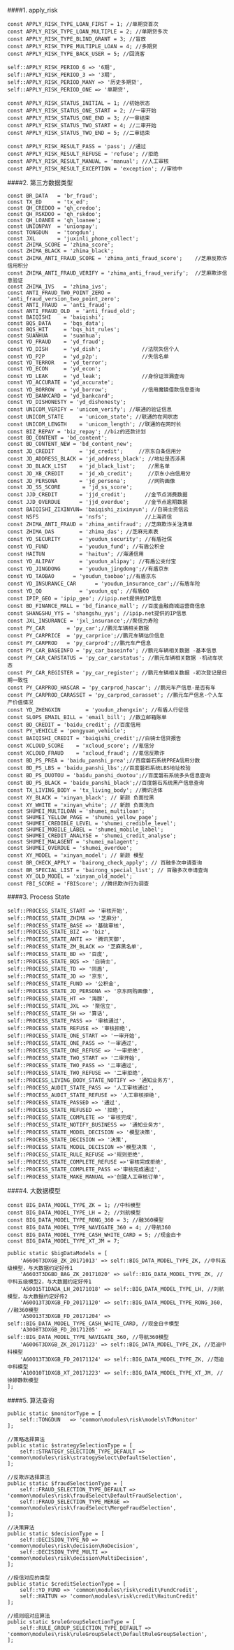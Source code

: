 ####1. apply_risk
    
    const APPLY_RISK_TYPE_LOAN_FIRST = 1; //单期贷首次
    const APPLY_RISK_TYPE_LOAN_MULTIPLE = 2; //单期贷多次
    const APPLY_RISK_TYPE_BLIND_GRANT = 3; //盲放
    const APPLY_RISK_TYPE_MULTIPLE_LOAN = 4; //多期贷
    const APPLY_RISK_TYPE_BACK_USER = 5; //回流客
    
    self::APPLY_RISK_PERIOD_6 => '6期',
    self::APPLY_RISK_PERIOD_3 => '3期',
    self::APPLY_RISK_PERIOD_MANY => '历史多期贷',
    self::APPLY_RISK_PERIOD_ONE => '单期贷',
    
    const APPLY_RISK_STATUS_INITIAL = 1; //初始状态
    const APPLY_RISK_STATUS_ONE_START = 2; //一审开始
    const APPLY_RISK_STATUS_ONE_END = 3; //一审结束
    const APPLY_RISK_STATUS_TWO_START = 4; //二审开始
    const APPLY_RISK_STATUS_TWO_END = 5; //二审结束
    
    const APPLY_RISK_RESULT_PASS = 'pass'; //通过
    const APPLY_RISK_RESULT_REFUSE = 'refuse'; //拒绝
    const APPLY_RISK_RESULT_MANUAL = 'manual'; //人工审核
    const APPLY_RISK_RESULT_EXCEPTION = 'exception'; //审核中

####2. 第三方数据类型

    const BR_DATA   = 'br_fraud';
    const TX_ED     = 'tx_ed';
    const QH_CREDOO = 'qh_credoo';
    const QH_RSKDOO = 'qh_rskdoo';
    const QH_LOANEE = 'qh_loanee';
    const UNIONPAY  = 'unionpay';
    const TONGDUN   = 'tongdun';
    const JXL       = 'juxinli_phone_collect';
    const ZHIMA_SCORE = 'zhima_score';
    const ZHIMA_BLACK = 'zhima_black';
    const ZHIMA_ANTI_FRAUD_SCORE = 'zhima_anti_fraud_score';    //芝麻反欺诈信用积分
    const ZHIMA_ANTI_FRAUD_VERIFY = 'zhima_anti_fraud_verify';  //芝麻欺诈信息验证
    const ZHIMA_IVS   = 'zhima_ivs';
    const ANTI_FRAUD_TWO_POINT_ZERO =  'anti_fraud_version_two_point_zero';
    const ANTI_FRAUD  = 'anti_fraud';
    const ANTI_FRAUD_OLD  = 'anti_fraud_old';
    const BAIQISHI    = 'baiqishi';
    const BQS_DATA    = 'bqs_data';
    const BQS_HIT     = 'bqs_hit_rules';
    const SUANHUA     = 'suanhua';
    const YD_FRAUD    = 'yd_fraud';
    const YD_DISH     = 'yd_dish';             //法院失信个人
    const YD_P2P      = 'yd_p2p';              //失信名单
    const YD_TERROR   = 'yd_terror';
    const YD_ECON     = 'yd_econ';
    const YD_LEAK     = 'yd_leak';             //身份证泄漏查询
    const YD_ACCURATE = 'yd_accurate';
    const YD_BORROW   = 'yd_borrow';           //信用魔镜借款信息查询
    const YD_BANKCARD = 'yd_bankcard';
    const YD_DISHONESTY = 'yd_dishonesty';
    const UNICOM_VERIFY = 'unicom_verify'; //联通的验证信息
    const UNICOM_STATE     = 'unicom_state'; //联通的在网状态
    const UNICOM_LENGTH    = 'unicom_length'; //联通的在网时长
    const BIZ_REPAY = 'biz_repay'; //biz的还款计划
    const BD_CONTENT = 'bd_content';
    const BD_CONTENT_NEW = 'bd_content_new';
    const JD_CREDIT        = 'jd_credit';     //京东白条信用分
    const JD_ADDRESS_BLACK = 'jd_address_black'; //地址是否涉黑
    const JD_BLACK_LIST    = 'jd_black_list';    //黑名单
    const JD_XB_CREDIT     = 'jd_xb_credit';     //京东小白信用分
    const JD_PERSONA       = 'jd_persona';       //网购画像
    const JD_SS_SCORE       = 'jd_ss_score';
    const JJD_CREDIT       = 'jjd_credit';      //金节点消费数据
    const JJD_OVERDUE      = 'jjd_overdue';     //金节点逾期数据
    const BAIQISHI_ZIXINYUN= 'baiqishi_zixinyun'; //白骑士资信云
    const NSFS             = 'nsfs';            //上海资信
    const ZHIMA_ANTI_FRAUD = 'zhima_antifraud'; //芝麻欺诈关注清单
    const ZHIMA_DAS        = 'zhima_das'; //芝麻元素表
    const YD_SECURITY      = 'youdun_security'; //有盾社保
    const YD_FUND          = 'youdun_fund'; //有盾公积金
    const HAITUN           = 'haitun'; //海通信用
    const YD_ALIPAY        = 'youdun_alipay'; //有盾公支付宝
    const YD_JINGDONG      = 'youdun_jingdong';//有盾京东
    const YD_TAOBAO      = 'youdun_taobao';//有盾京东
    const YD_INSURANCE_CAR      = 'youdun_insurance_car';//有盾车险
    const YD_QQ            = 'youdun_qq'; //有盾QQ
    const IPIP_GEO = 'ipip_geo'; //ipip.net提供的IP信息
    const BD_FINANCE_MALL = 'bd_finance_mall'; //百度金融商城运营商信息
    const SHANGSHU_YYS = 'shangshu_yys'; //ipip.net提供的IP信息
    const JXL_INSURANCE = 'jxl_insurance';//聚信力寿险
    const PY_CAR       = 'py_car';//鹏元车辆相关数据 
    const PY_CARPRICE  = 'py_carprice';//鹏元车辆估价信息 
    const PY_CARPROD   = 'py_carprod';//鹏元车产信息
    const PY_CAR_BASEINFO = 'py_car_baseinfo'; //鹏元车辆相关数据 -基本信息
    const PY_CAR_CARSTATUS = 'py_car_carstatus'; //鹏元车辆相关数据 -机动车状态
    const PY_CAR_REGISTER = 'py_car_register'; //鹏元车辆相关数据 -初次登记是日期一致性
    const PY_CARPROD_HASCAR = 'py_carprod_hascar'; //鹏元车产信息-是否有车
    const PY_CARPROD_CARASSET = 'py_carprod_carasset'; //鹏元车产信息-个人车产价值情况
    const YD_ZHENGXIN        = 'youdun_zhengxin'; //有盾人行征信
    const SLOPS_EMAIL_BILL = 'email_bill'; //数立邮箱账单
    const BD_CREDIT = 'baidu_credit'; //百度信用
    const PY_VEHICLE = 'pengyuan_vehicle';
    const BAIQISHI_CREDIT = 'baiqishi_credit';//白骑士信贷报告
    const XCLOUD_SCORE    = 'xcloud_score'; //氪信分
    const XCLOUD_FRAUD    = 'xcloud_fraud'; //氪信反欺诈
    const BD_PS_PREA = 'baidu_panshi_prea';//百度磐石系统PREA信用分数
    const BD_PS_LBS = 'baidu_panshi_lbs';//百度磐石系统LBS地址校验
    const BD_PS_DUOTOU = 'baidu_panshi_duotou';//百度磐石系统多头信息查询
    const BD_PS_BLACK = 'baidu_panshi_black';//百度磐石系统黑产信息查询
    const TX_LIVING_BODY = 'tx_living_body'; //腾讯活体
    const XY_BLACK = 'xinyan_black'; // 新颜 负面拉黑
    const XY_WHITE = 'xinyan_white'; // 新颜 负面洗白
    const SHUMEI_MULTILOAN = 'shumei_multiloan';
    const SHUMEI_YELLOW_PAGE = 'shumei_yellow_page';
    const SHUMEI_CREDIBLE_LEVEL = 'shumei_credible_level';
    const SHUMEI_MOBILE_LABEL = 'shumei_mobile_label';
    const SHUMEI_CREDIT_ANALYSE = 'shumei_credit_analyse';
    const SHUMEI_MALAGENT = 'shumei_malagent';
    const SHUMEI_OVERDUE = 'shumei_overdue';
    const XY_MODEL = 'xinyan_model'; // 新颜 模型
    const BR_CHECK_APPLY = 'bairong_check_apply'; // 百融多次申请查询
    const BR_SPECIAL_LIST = 'bairong_special_list'; // 百融多次申请查询
    const XY_OLD_MODEL = 'xinyan_old_model';
    const FBI_SCORE = 'FBIScore'; //腾讯欺诈行为调查
    
####3. Process State

    self::PROCESS_STATE_START => '审核开始',
    self::PROCESS_STATE_ZHIMA => '芝麻分',
    self::PROCESS_STATE_BASE => '基础审核',
    self::PROCESS_STATE_BIZ => 'biz',
    self::PROCESS_STATE_ANTI => '腾讯天御',
    self::PROCESS_STATE_ZM_BLACK => '芝麻黑名单',
    self::PROCESS_STATE_BD => '百度',
    self::PROCESS_STATE_BQS => '白骑士',
    self::PROCESS_STATE_TD => '同盾',
    self::PROCESS_STATE_JD => '京东',
    self::PROCESS_STATE_FUND => '公积金',
    self::PROCESS_STATE_JD_PERSONA => '京东网购画像',
    self::PROCESS_STATE_HT => '海豚',
    self::PROCESS_STATE_JXL => '聚信立',
    self::PROCESS_STATE_SH => '算话',
    self::PROCESS_STATE_PASS => '审核通过',
    self::PROCESS_STATE_REFUSE => '审核拒绝',
    self::PROCESS_STATE_ONE_START => '一审开始',
    self::PROCESS_STATE_ONE_PASS => '一审通过',
    self::PROCESS_STATE_ONE_REFUSE => '一审拒绝',
    self::PROCESS_STATE_TWO_START => '二审开始',
    self::PROCESS_STATE_TWO_PASS => '二审通过',
    self::PROCESS_STATE_TWO_REFUSE => '二审拒绝',
    self::PROCESS_LIVING_BODY_STATE_NOTIFY => '通知业务方',
    self::PROCESS_AUDIT_STATE_PASS => '人工审核通过',
    self::PROCESS_AUDIT_STATE_REFUSE => '人工审核拒绝',
    self::PROCESS_STATE_PASSED => '通过',
    self::PROCESS_STATE_REFUSED => '拒绝',
    self::PROCESS_STATE_COMPLETE => '审核完成',
    self::PROCESS_STATE_NOTIFY_BUSINESS => '通知业务方',
    self::PROCESS_STATE_MODEL_DECISION => '模型决策',
    self::PROCESS_STATE_DECISION => '决策',
    self::PROCESS_STATE_MODEL_DECISION =>'模型决策 ',
    self::PROCESS_STATE_RULE_REFUSE =>'规则拒绝',
    self::PROCESS_STATE_COMPLETE_REFUSE =>'审核完成拒绝',
    self::PROCESS_STATE_COMPLETE_PASS =>'审核完成通过',
    self::PROCESS_STATE_MAKE_MANUAL =>'创建人工审核订单',

####4. 大数据模型

    const BIG_DATA_MODEL_TYPE_ZK = 1; //中科模型
    const BIG_DATA_MODEL_TYPE_LH = 2; //刘航模型
    const BIG_DATA_MODEL_TYPE_RONG_360 = 3; //融360模型
    const BIG_DATA_MODEL_TYPE_NAVIGATE_360 = 4; //导航360
    const BIG_DATA_MODEL_TYPE_CASH_WHITE_CARD = 5; //现金白卡
    const BIG_DATA_MODEL_TYPE_XT_JM = 7;
    
    public static $bigDataModels = [
        'A66O6T3DXGB_ZK_20171013' => self::BIG_DATA_MODEL_TYPE_ZK, //中科五级模型，与大数据约定好传1
        'A66O3T3DGBD_BAG_ZK_20171020' => self::BIG_DATA_MODEL_TYPE_ZK, //中科五级模型2，与大数据约定好传1
        'A50O15T1DADA_LH_20171018' => self::BIG_DATA_MODEL_TYPE_LH, //刘航模型，与大数据约定好传2
        'A60O13T3DXGB_FD_20171120' => self::BIG_DATA_MODEL_TYPE_RONG_360, //融360模型
        'A50O13T3DXGB_FD_20171204' => self::BIG_DATA_MODEL_TYPE_CASH_WHITE_CARD, //现金白卡模型
        'A30O8T3DXGB_FD_20171205'  => self::BIG_DATA_MODEL_TYPE_NAVIGATE_360, //导航360模型
        'A60O6T3DXGB_ZK_20171123' => self::BIG_DATA_MODEL_TYPE_ZK, //范迪中科模型
        'A60O13T3DXGB_FD_20171124' => self::BIG_DATA_MODEL_TYPE_ZK, //范迪中科模型
        'A10O10T1DXGB_XT_20171223' => self::BIG_DATA_MODEL_TYPE_XT_JM, //徐婷静默模型
    ];

####5. 算法查询

    public static $monitorType = [
        self::TONGDUN   => 'common\modules\risk\models\TdMonitor'
    ];

    //策略选择算法
    public static $strategySelectionType = [
        self::STRATEGY_SELECTION_TYPE_DEFAULT => 'common\modules\risk\strategySelect\DefaultSelection',
    ];

    //反欺诈选择算法
    public static $fraudSelectionType = [
        self::FRAUD_SELECTION_TYPE_DEFAULT => 'common\modules\risk\fraudSelect\DefaultFraudSelection',
        self::FRAUD_SELECTION_TYPE_MERGE => 'common\modules\risk\fraudSelect\MergeFraudSelection',
    ];

    //决策算法
    public static $decisionType = [
        self::DECISION_TYPE_NO => 'common\modules\risk\decision\NoDecision',
        self::DECISION_TYPE_MULTI => 'common\modules\risk\decision\MultiDecision',
    ];

    //授信对应的类型
    public static $creditSelectionType = [
        self::YD_FUND => 'common\modules\risk\credit\FundCredit',
        self::HAITUN => 'common\modules\risk\credit\HaitunCredit'
    ];

    //规则组对应算法
    public static $ruleGroupSelectionType = [
        self::RULE_GROUP_SELECTION_TYPE_DEFAULT => 'common\modules\risk\ruleGroupSelect\DefaultRuleGroupSelection',
    ];
